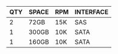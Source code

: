 | QTY  | SPACE   | RPM | INTERFACE |
|------|---------|-----|-----------|
| 2    | 72GB    | 15K | SAS       |
| 1    | 300GB   | 10K | SATA      |
| 1    | 160GB   | 10K | SATA      |